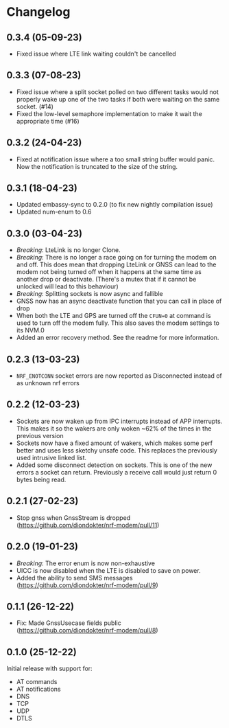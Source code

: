 # Changelog

## 0.3.4 (05-09-23)

- Fixed issue where LTE link waiting couldn't be cancelled

## 0.3.3 (07-08-23)

- Fixed issue where a split socket polled on two different tasks would not properly wake up one of the two tasks if both were waiting on the same socket. (#14)
- Fixed the low-level semaphore implementation to make it wait the appropriate time (#16)

## 0.3.2 (24-04-23)

- Fixed at notification issue where a too small string buffer would panic. Now the notification is truncated to the size of the string.

## 0.3.1  (18-04-23)

- Updated embassy-sync to 0.2.0 (to fix new nightly compilation issue)
- Updated num-enum to 0.6

## 0.3.0 (03-04-23)

- *Breaking*: LteLink is no longer Clone.
- *Breaking*: There is no longer a race going on for turning the modem on and off.
  This does mean that dropping LteLink or GNSS can lead to the modem not being turned off when it happens at the same time as another drop or deactivate.
  (There's a mutex that if it cannot be unlocked will lead to this behaviour)
- *Breaking*: Splitting sockets is now async and fallible
- GNSS now has an async deactivate function that you can call in place of drop
- When both the LTE and GPS are turned off the `CFUN=0` at command is used to turn off the modem fully.
  This also saves the modem settings to its NVM.0
- Added an error recovery method. See the readme for more information.

## 0.2.3 (13-03-23)

- `NRF_ENOTCONN` socket errors are now reported as Disconnected instead of as unknown nrf errors

## 0.2.2 (12-03-23)

- Sockets are now waken up from IPC interrupts instead of APP interrupts. This makes it so the wakers are only woken ~62% of the times in the previous version
- Sockets now have a fixed amount of wakers, which makes some perf better and uses less sketchy unsafe code. This replaces the previously used intrusive linked list.
- Added some disconnect detection on sockets. This is one of the new errors a socket can return. Previously a receive call would just return 0 bytes being read.

## 0.2.1 (27-02-23)

- Stop gnss when GnssStream is dropped (https://github.com/diondokter/nrf-modem/pull/11)

## 0.2.0 (19-01-23)

- *Breaking*: The error enum is now non-exhaustive
- UICC is now disabled when the LTE is disabled to save on power.
- Added the ability to send SMS messages (https://github.com/diondokter/nrf-modem/pull/9)

## 0.1.1 (26-12-22)

- Fix: Made GnssUsecase fields public (https://github.com/diondokter/nrf-modem/pull/8)

## 0.1.0 (25-12-22)

Initial release with support for:
- AT commands
- AT notifications
- DNS
- TCP
- UDP
- DTLS
